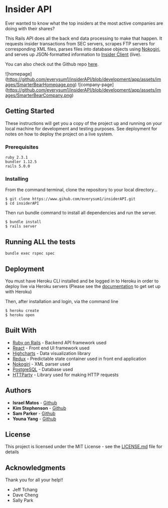 # Insider API

Ever wanted to know what the top insiders at the most active companies are doing with their shares? 

This Rails API does all the back end data processing to make that happen.  It requests insider transactions from SEC servers, scrapes FTP servers for corresponding XML files, parses files into database objects using [Nokogiri](https://www.nokogiri.org), and serves up JSON-formatted information to [Insider Client](https://yourinsider.herokuapp.com) (live). 

You can also check out the Github repo [here](https://github.com/everysum1/insiderClient). 

![homepage] (https://github.com/everysum1/insiderAPI/blob/development/app/assets/images/SmarterBearHomepage.png)
![company-page] (https://github.com/everysum1/insiderAPI/blob/development/app/assets/images/SmarterBearCompany.png)

## Getting Started

These instructions will get you a copy of the project up and running on your local machine for development and testing purposes. See deployment for notes on how to deploy the project on a live system.

### Prerequisites

```
ruby 2.3.1
bundler 1.12.5
rails 5.0.0
```

### Installing
From the command terminal, clone the repository to your local directory...
```
$ git clone https://www.gihub.com/everysum1/insiderAPI.git
$ cd insiderAPI
```

Then run bundle command to install all dependencies and run the server.  

```
$ bundle install
$ rails server
```


## Running ALL the tests

```
bundle exec rspec spec
```

## Deployment

You must have Heroku CLI installed and be logged in to Heroku in order to deploy live via Heroku servers
(Please see the [documentation](https://devcenter.heroku.com) to get set up with Heroku)

Then, after installation and login, via the command line
```
$ heroku create
$ heroku open
```

## Built With

* [Ruby on Rails](http://api.rubyonrails.org/) - Backend API framework used
* [React](https://facebook.github.io/react) - Front end UI framework used
* [Highcharts](https://www.highcharts.com) - Data visualization library
* [Redux](https://www.reduxjs.org) - Predictable state container used in front end application
* [Nokogiri](https://nokogiri.org) - XML parser used
* [PostgreSQL](https://www.postgresql.org/docs/) - Database used
* [HTTParty](https://github.com/jnunemaker/httparty) - Library used for making HTTP requests

## Authors

* **Israel Matos** - [Github](https://github.com/everysum1)
* **Kim Stephenson** - [Github](https://github.com/kimstephenson)
* **Sam Parker** - [Github](https://github.com/samuelparker)
* **Youna Yang** - [Github](https://github.com/y0una)

## License

This project is licensed under the MIT License - see the [LICENSE.md](LICENSE.md) file for details

## Acknowledgments

Thank you for all your help!!
* Jeff Tchang
* Dave Cheng
* Sally Park
